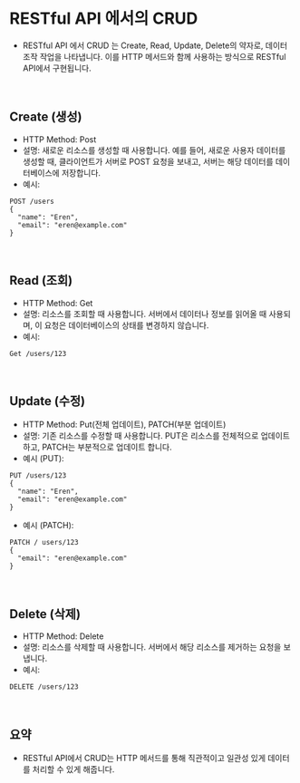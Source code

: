 # RESTful API 에서의 CRUD
- RESTful API 에서 CRUD 는 Create, Read, Update, Delete의 약자로, 데이터 조작 작업을 나타냅니다.
이를 HTTP 메서드와 함께 사용하는 방식으로 RESTful API에서 구현됩니다.
<br>

## Create (생성)
- HTTP Method: Post
- 설명: 새로운 리소스를 생성할 때 사용합니다. 예를 들어, 새로운 사용자 데이터를 생성할 때, 클라이언트가 서버로 POST 요청을 보내고, 서버는 해당 데이터를 데이터베이스에 저장합니다.
- 예시:

```
POST /users
{
  "name": "Eren",
  "email": "eren@example.com"
}
```
<br>

## Read (조회)
- HTTP Method: Get
- 설명: 리소스를 조회할 때 사용합니다. 서버에서 데이터나 정보를 읽어올 때 사용되며, 이 요청은 데이터베이스의 상태를 변경하지 않습니다.
- 예시:

```
Get /users/123
```
<br>

## Update (수정)
- HTTP Method: Put(전체 업데이트), PATCH(부분 업데이트)
- 설명: 기존 리소스를 수정할 때 사용합니다. PUT은 리소스를 전체적으로 업데이트하고, PATCH는 부분적으로 업데이트 합니다.
- 예시 (PUT):

```
PUT /users/123
{
  "name": "Eren",
  "email": "eren@example.com"
}
```
- 예시 (PATCH):

```
PATCH / users/123
{
  "email": "eren@example.com"
}
```
<br>

## Delete (삭제)
- HTTP Method: Delete
- 설명: 리소스를 삭제할 때 사용합니다. 서버에서 해당 리소스를 제거하는 요청을 보냅니다.
- 예시:

```
DELETE /users/123
```
<br>

## 요약
- RESTful API에서 CRUD는 HTTP 메서드를 통해 직관적이고 일관성 있게 데이터를 처리할 수 있게 해줍니다.
